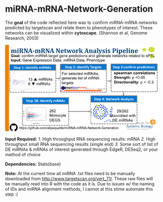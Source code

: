 # miRNA-mRNA-Network-Generation

The **goal** of the code reflected here was to confirm miRNA-mRNA networks predicted by targetscan and relate them to phenotypes of interest.  These networks can be visualized within **cytoscape**. (Shannon et al, Genome Research, 2003)

![picture](miRNANetworks.png)

**Input Required:**
  *1.* High throughput RNA sequencing results: mRNA
  *2.* High throughput small RNA sequencing results (single end)
  *3.* Some sort of list of DE miRNAs & mRNAs of interest generated through EdgeR, DESeq2, or your method of choice
  
**Dependencies:** Stats(base)


**Note:** At the current time all miRNA .txt files need to be manually downloaded from http://www.targetscan.org/vert_71/.  These raw files will be manually read into R with the code as it is.  Due to issues w/ the naming of IDs and miRNA alignment methods, I cannot at this stime automate this step :(
